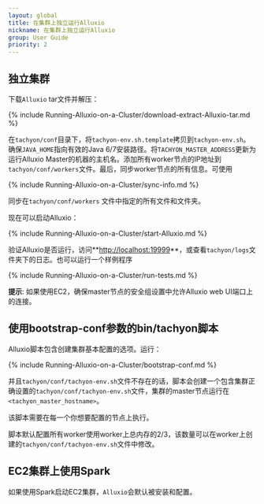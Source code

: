 ```yaml
---
layout: global
title: 在集群上独立运行Alluxio
nickname: 在集群上独立运行Alluxio
group: User Guide
priority: 2
---
```


## 独立集群

下载`Alluxio` tar文件并解压：

{% include Running-Alluxio-on-a-Cluster/download-extract-Alluxio-tar.md %}

在`tachyon/conf`目录下，将`tachyon-env.sh.template`拷贝到`tachyon-env.sh`。确保`JAVA_HOME`指向有效的Java 6/7安装路径。将`TACHYON_MASTER_ADDRESS`更新为运行Alluxio Master的机器的主机名。添加所有worker节点的IP地址到`tachyon/conf/workers`文件。最后，同步worker节点的所有信息。可使用

{% include Running-Alluxio-on-a-Cluster/sync-info.md %}

同步在`tachyon/conf/workers` 文件中指定的所有文件和文件夹。

现在可以启动Alluxio：

{% include Running-Alluxio-on-a-Cluster/start-Alluxio.md %}

验证Alluxio是否运行，访问**[http://localhost:19999](http://localhost:19999)**，或查看`tachyon/logs`文件夹下的日志。也可以运行一个样例程序

{% include Running-Alluxio-on-a-Cluster/run-tests.md %}

**提示**: 如果使用EC2，确保master节点的安全组设置中允许Alluxio web UI端口上的连接。

## 使用bootstrap-conf参数的bin/tachyon脚本

Alluxio脚本包含创建集群基本配置的选项。运行：

{% include Running-Alluxio-on-a-Cluster/bootstrap-conf.md %}

并且`tachyon/conf/tachyon-env.sh`文件不存在的话，脚本会创建一个包含集群正确设置的`tachyon/conf/tachyon-env.sh`文件，集群的master节点运行在`<tachyon_master_hostname>`。

该脚本需要在每一个你想要配置的节点上执行。

脚本默认配置所有worker使用worker上总内存的2/3，该数量可以在worker上创建的`tachyon/conf/tachyon-env.sh`文件中修改。

## EC2集群上使用Spark
如果使用Spark启动EC2集群，`Alluxio`会默认被安装和配置。

